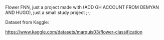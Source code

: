 Flower FNN, just a project made with (ADD GH ACCOUNT FROM DEMYAN AND HUGO), just a small study project ;-;

Dataset from Kaggle:

https://www.kaggle.com/datasets/marquis03/flower-classification